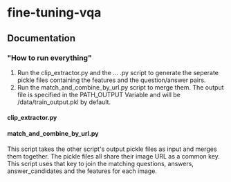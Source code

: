 # fine-tuning-vqa


## Documentation

### "How to run everything"

1. Run the clip_extractor.py and the ... .py script to generate the seperate pickle files containing the features and the question/answer pairs.
2. Run the match_and_combine_by_url.py script to merge them. The output file is specified in the PATH_OUTPUT Variable and will be /data/train_output.pkl by default.

#### clip_extractor.py

#### match_and_combine_by_url.py

This script takes the other script's output pickle files as input and merges them together.
The pickle files all share their image URL as a common key. This script uses that key to join the matching questions, answers, answer_candidates and the features for each image.